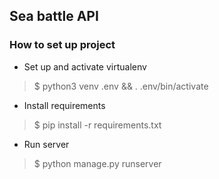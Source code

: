 ## Sea battle API <br>

### How to set up project
- Set up and activate virtualenv
> $ python3 venv .env && . .env/bin/activate
- Install requirements
> $ pip install -r requirements.txt
- Run server
> $ python manage.py runserver